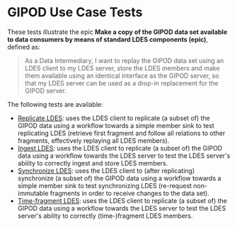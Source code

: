 # GIPOD Use Case Tests
These tests illustrate the epic **Make a copy of the GIPOD data set available to data consumers by means of standard LDES components (epic)**, defined as:

> As a Data Intermediary, I want to replay the GIPOD data set using an LDES client to my LDES server, store the LDES members and make them available using an identical interface as the GIPOD server, so that my LDES server can be used as a drop-in replacement for the GIPOD server.

The following tests are available:
* [Replicate LDES](./1.replicate-ldes/README.md): uses the LDES client to replicate (a subset of) the GIPOD data using a workflow towards a simple member sink to test replicating LDES (retrieve first fragment and follow all relations to other fragments, effectively replaying all LDES members).
* [Ingest LDES](./2.ingest-ldes/README.md): uses the LDES client to replicate (a subset of) the GIPOD data using a workflow towards the LDES server to test the LDES server's ability to correctly ingest and store LDES members.
* [Synchronize LDES](./3.synchronize-ldes/README.md): uses the LDES client to (after replicating) synchronize (a subset of) the GIPOD data using a workflow towards a simple member sink to test synchronizing LDES (re-request non-immutable fragments in order to receive changes to the data set).
* [Time-fragment LDES](./4.time-fragment-ldes/README.md): uses the LDES client to replicate (a subset of) the GIPOD data using a workflow towards the LDES server to test the LDES server's ability to correctly (time-)fragment LDES members.

